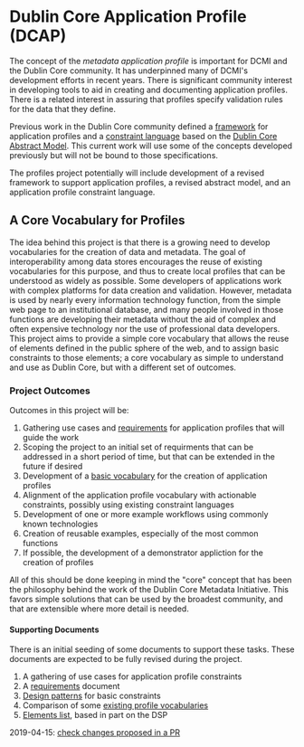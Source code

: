 # Dublin Core Application Profile (DCAP)

The concept of the <em>metadata application profile</em> is important for DCMI and the Dublin Core community. It has underpinned many of DCMI's development efforts in recent years. There is significant community interest in developing tools to aid in creating and documenting application profiles. There is a related interest in assuring that profiles specify validation rules for the data that they define.  

Previous work in the Dublin Core community defined a [framework](/specifications/dublin-core/singapore-framework/) for application profiles and a [constraint language](http://www.dublincore.org/specifications/dublin-core/dc-dsp/) based on the [Dublin Core Abstract Model](http://www.dublincore.org/specifications/dublin-core/abstract-model/). This current work will use some of the concepts developed previously but will not be bound to those specifications.

The profiles project potentially will include development of a revised framework to support application profiles, a revised abstract model, and an application profile constraint language.

## A Core Vocabulary for Profiles

The idea behind this project is that there is a growing need to develop vocabularies for the creation of data and metadata. The goal of interoperability among data stores encourages the reuse of existing vocabularies for this purpose, and thus to create local profiles that can be understood as widely as possible. Some developers of applications work with complex platforms for data creation and validation. However, metadata is used by nearly every information technology function, from the simple web page to an institutional database, and many people involved in those functions are developing their metadata without the aid of complex and often expensive technology nor the use of professional data developers. This project aims to provide a simple core vocabulary that allows the reuse of elements defined in the public sphere of the web, and to assign basic constraints to those elements; a core vocabulary as simple to understand and use as Dublin Core, but with a different set of outcomes. 

### Project Outcomes

Outcomes in this project will be:

1. Gathering use cases and [requirements](requirements.md) for application profiles that will guide the work
1. Scoping the project to an initial set of requirments that can be addressed in a short period of time, but that can be extended in the future if desired
1. Development of a [basic vocabulary](schemaList.csv) for the creation of application profiles 
1. Alignment of the application profile vocabulary with actionable constraints, possibly using existing constraint languages
1. Development of one or more example workflows using commonly known technologies
1. Creation of reusable examples, especially of the most common functions
1. If possible, the development of a demonstrator appliction for the creation of profiles

All of this should be done keeping in mind the "core" concept that has been the philosophy behind the work of the Dublin Core Metadata Initiative. This favors simple solutions that can be used by the broadest community, and that are extensible where more detail is needed.

#### Supporting Documents 

There is an initial seeding of some documents to support these tasks. These documents are expected to be fully revised during the project.

1. A gathering of use cases for application profile constraints
1. A [requirements](requirements.md) document
1. [Design patterns](patterns.md) for basic constraints
1. Comparison of some [existing profile vocabularies](BIBFRAMEcompare.csv)
1. [Elements list](schemaList.csv), based in part on the DSP


2019-04-15: [check changes proposed in a PR](https://github.com/dcmi/dcap/pull/2/files/8ef86558a72d6d9dacb9d7d4d8268f98b372a77a)

